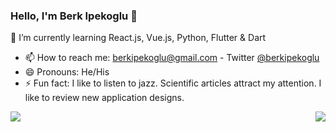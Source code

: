 ### Hello, I'm Berk Ipekoglu 👋

<!-- - 🔭 I’m currently working on Motivatiu -->
🌱 I’m currently learning React.js, Vue.js, Python, Flutter & Dart
<!-- - 👯 I’m looking to collaborate on ... -->
<!-- - 🤔 I’m looking for help with ... -->
<!-- - 💬 Ask me about Flutter or Dart -->
- 📫 How to reach me: berkipekoglu@gmail.com - Twitter <a href="https://twitter.com/berkipekoglu">@berkipekoglu</a>
- 😄 Pronouns: He/His
- ⚡ Fun fact: I like to listen to jazz. Scientific articles attract my attention. I like to review new application designs.



<img align="left" src="https://github-readme-stats.vercel.app/api/top-langs/?username=berkipekoglu&langs_count=8&title_color=ffffff&icon_color=bb2acf&text_color=ffffff&bg_color=360,cb2d3e,f85032&hide_border=false)](https://github.com/anuraghazra/github-readme-stats)">

<img align="right" src="https://github-readme-stats.vercel.app/api?username=berkipekoglu&&show_icons=true&title_color=ffffff&icon_color=bb2acf&text_color=daf7dc&bg_color=38194f&hide_border=true">
